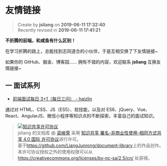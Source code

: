 友情链接
===

> Create by **jsliang** on **2019-06-11 17:32:40**  
> Recently revised in **2019-06-11 17:41:21**

**不折腾的前端，和咸鱼有什么区别！**

在学习折腾的路上，总能找到志同道合的小伙伴，于是互相交换了下友情链接~

如果你的 GitHub、掘金、博客园…… 拥有不错的内容，欢迎联系 **jsliang** 互换友情链接~

## 一 面试系列

* [前端面试每日 3+1（每日三问） - haizlin](https://github.com/haizlin/fe-interview)

通过对 HTML、CSS、JS（ES5）、软技能，以及对 ES6、jQuery、Vue、React、AngularJS、微信小程序等知识点的不断探索，丰富自己的面试知识。

> <a rel="license" href="http://creativecommons.org/licenses/by-nc-sa/4.0/"><img alt="知识共享许可协议" style="border-width:0" src="https://i.creativecommons.org/l/by-nc-sa/4.0/88x31.png" /></a><br /><span xmlns:dct="http://purl.org/dc/terms/" property="dct:title">jsliang 的文档库</span> 由 <a xmlns:cc="http://creativecommons.org/ns#" href="https://github.com/LiangJunrong/document-library" property="cc:attributionName" rel="cc:attributionURL">梁峻荣</a> 采用 <a rel="license" href="http://creativecommons.org/licenses/by-nc-sa/4.0/">知识共享 署名-非商业性使用-相同方式共享 4.0 国际 许可协议</a>进行许可。<br />基于<a xmlns:dct="http://purl.org/dc/terms/" href="https://github.com/LiangJunrong/document-library" rel="dct:source">https://github.com/LiangJunrong/document-library</a>上的作品创作。<br />本许可协议授权之外的使用权限可以从 <a xmlns:cc="http://creativecommons.org/ns#" href="https://creativecommons.org/licenses/by-nc-sa/2.5/cn/" rel="cc:morePermissions">https://creativecommons.org/licenses/by-nc-sa/2.5/cn/</a> 处获得。